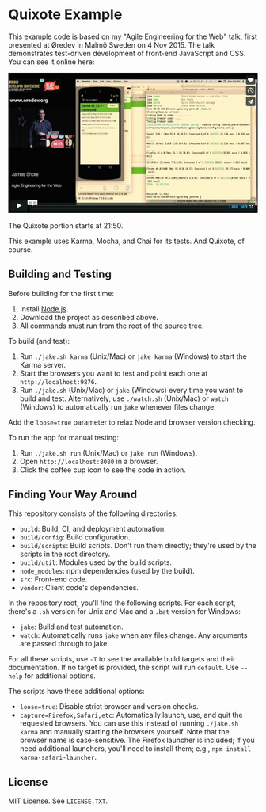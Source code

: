 Quixote Example
===========

This example code is based on my "Agile Engineering for the Web" talk, first presented at Øredev in Malmö Sweden on 4 Nov 2015. The talk demonstrates test-driven development of front-end JavaScript and CSS. You can see it online here:

[![Video link](video_poster.jpg)](https://vimeo.com/144642399)

The Quixote portion starts at 21:50.

This example uses Karma, Mocha, and Chai for its tests. And Quixote, of course.

Building and Testing
--------------------

Before building for the first time:

1. Install [Node.js](http://nodejs.org/download/).
2. Download the project as described above.
3. All commands must run from the root of the source tree.

To build (and test):

1. Run `./jake.sh karma` (Unix/Mac) or `jake karma` (Windows) to start the Karma server.
2. Start the browsers you want to test and point each one at `http://localhost:9876`.
3. Run `./jake.sh` (Unix/Mac) or `jake` (Windows) every time you want to build and test. Alternatively, use `./watch.sh` (Unix/Mac) or `watch` (Windows) to automatically run `jake` whenever files change.

Add the `loose=true` parameter to relax Node and browser version checking.

To run the app for manual testing:

1. Run `./jake.sh run` (Unix/Mac) or `jake run` (Windows).
2. Open `http://localhost:8080` in a browser.
3. Click the coffee cup icon to see the code in action.


Finding Your Way Around
-----------------------

This repository consists of the following directories:

* `build`: Build, CI, and deployment automation.
* `build/config`: Build configuration.
* `build/scripts`: Build scripts. Don't run them directly; they're used by the scripts in the root directory.
* `build/util`: Modules used by the build scripts.
* `node_modules`: npm dependencies (used by the build).
* `src`: Front-end code.
* `vendor`: Client code's dependencies.

In the repository root, you'll find the following scripts. For each script, there's a `.sh` version for Unix and Mac and a `.bat` version for Windows:

* `jake`: Build and test automation.
* `watch`: Automatically runs `jake` when any files change. Any arguments are passed through to jake.

For all these scripts, use `-T` to see the available build targets and their documentation. If no target is provided, the script will run `default`. Use `--help` for additional options.

The scripts have these additional options:

* `loose=true`: Disable strict browser and version checks.
* `capture=Firefox,Safari,etc`: Automatically launch, use, and quit the requested browsers. You can use this instead of running `./jake.sh karma` and manually starting the browsers yourself. Note that the browser name is case-sensitive. The Firefox launcher is included; if you need additional launchers, you'll need to install them; e.g., `npm install karma-safari-launcher`.



License
-------

MIT License. See `LICENSE.TXT`.